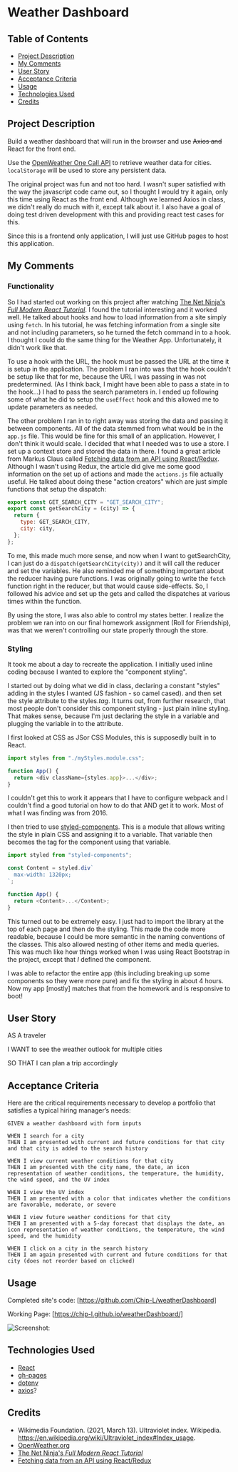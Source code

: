 # Weather Dashboard

## Table of Contents

- [Project Description](#project-description)
- [My Comments](#my-comments)
- [User Story](#user-story)
- [Acceptance Criteria](#acceptance-criteria)
- [Usage](#usage)
- [Technologies Used](#technologies-used)
- [Credits](#credits)

## Project Description

Build a weather dashboard that will run in the browser and use ~~Axios and~~ React for the front end.

Use the [OpenWeather One Call API](https://openweathermap.org/api/one-call-api) to retrieve weather data for cities. `localStorage` will be used to store any persistent data.

The original project was fun and not too hard. I wasn't super satisfied with the way the javascript code came out, so I thought I would try it again, only this time using React as the front end. Although we learned Axios in class, we didn't really do much with it, except talk about it. I also have a goal of doing test driven development with this and providing react test cases for this.

Since this is a frontend only application, I will just use GitHub pages to host this application.

## My Comments

### Functionality

So I had started out working on this project after watching [The Net Ninja's _Full Modern React Tutorial_](https://www.youtube.com/playlist?list=PL4cUxeGkcC9gZD-Tvwfod2gaISzfRiP9d). I found the tutorial interesting and it worked well. He talked about hooks and how to load information from a site simply using `fetch`. In his tutorial, he was fetching information from a single site and not including parameters, so he turned the fetch command in to a hook. I thought I could do the same thing for the Weather App. Unfortunately, it didn't work like that.

To use a hook with the URL, the hook must be passed the URL at the time it is setup in the application. The problem I ran into was that the hook couldn't be setup like that for me, because the URL I was passing in was not predetermined. (As I think back, I might have been able to pass a state in to the hook...) I had to pass the search parameters in. I ended up following some of what he did to setup the `useEffect` hook and this allowed me to update parameters as needed.

The other problem I ran in to right away was storing the data and passing it between components. All of the data stemmed from what would be in the `app.js` file. This would be fine for this small of an application. However, I don't think it would scale. I decided that what I needed was to use a store. I set up a context store and stored the data in there. I found a great article from Markus Claus called [Fetching data from an API using React/Redux](https://dev.to/markusclaus/fetching-data-from-an-api-using-reactredux-55ao). Although I wasn't using Redux, the article did give me some good information on the set up of actions and made the `actions.js` file actually useful. He talked about doing these "action creators" which are just simple functions that setup the dispatch:

```javascript
export const GET_SEARCH_CITY = "GET_SEARCH_CITY";
export const getSearchCity = (city) => {
  return {
    type: GET_SEARCH_CITY,
    city: city,
  };
};
```

To me, this made much more sense, and now when I want to getSearchCity, I can just do a `dispatch(getSearchCity(city))` and it will call the reducer and set the variables. He also reminded me of something important about the reducer having pure functions. I was originally going to write the `fetch` function right in the reducer, but that would cause side-effects. So, I followed his advice and set up the gets and called the dispatches at various times within the function.

By using the store, I was also able to control my states better. I realize the problem we ran into on our final homework assignment (Roll for Friendship), was that we weren't controlling our state properly through the store.

### Styling

It took me about a day to recreate the application. I initially used inline coding because I wanted to explore the "component styling".

I started out by doing what we did in class, declaring a constant "styles" adding in the styles I wanted (JS fashion - so camel cased). and then set the style attribute to the styles._tag_. It turns out, from further research, that most people don't consider this component styling - just plain inline styling. That makes sense, because I'm just declaring the style in a variable and plugging the variable in to the attribute.

I first looked at CSS as JSor CSS Modules, this is supposedly built in to React.

```javascript
import styles from "./myStyles.module.css";

function App() {
  return <div className={styles.app}>...</div>;
}
```

I couldn't get this to work it appears that I have to configure webpack and I couldn't find a good tutorial on how to do that AND get it to work. Most of what I was finding was from 2016.

I then tried to use [styled-components](https://styled-components.com/). This is a module that allows writing the style in plain CSS and assigning it to a variable. That variable then becomes the tag for the component using that variable.

```javascript
import styled from "styled-components";

const Content = styled.div`
  max-width: 1320px;
`;

function App() {
  return <Content>...</Content>;
}
```

This turned out to be extremely easy. I just had to import the library at the top of each page and then do the styling. This made the code more readable, because I could be more semantic in the naming conventions of the classes. This also allowed nesting of other items and media queries. This was much like how things worked when I was using React Bootstrap in the project, except that _I_ defined the component.

I was able to refactor the entire app (this including breaking up some components so they were more pure) and fix the styling in about 4 hours. Now my app [mostly] matches that from the homework and is responsive to boot!

## User Story

AS A traveler

I WANT to see the weather outlook for multiple cities

SO THAT I can plan a trip accordingly

## Acceptance Criteria

Here are the critical requirements necessary to develop a portfolio that satisfies a typical hiring manager’s needs:

```
GIVEN a weather dashboard with form inputs

WHEN I search for a city
THEN I am presented with current and future conditions for that city and that city is added to the search history

WHEN I view current weather conditions for that city
THEN I am presented with the city name, the date, an icon representation of weather conditions, the temperature, the humidity, the wind speed, and the UV index

WHEN I view the UV index
THEN I am presented with a color that indicates whether the conditions are favorable, moderate, or severe

WHEN I view future weather conditions for that city
THEN I am presented with a 5-day forecast that displays the date, an icon representation of weather conditions, the temperature, the wind speed, and the humidity

WHEN I click on a city in the search history
THEN I am again presented with current and future conditions for that city (does not reorder based on clicked)

```

## Usage

Completed site's code: [https://github.com/Chip-L/weatherDashboard]

Working Page: [https://chip-l.github.io/weatherDashboard/]

![Screenshot: ](./assets/misc/screenshot.jpg)

## Technologies Used

- [React](https://reactjs.org/)
- [gh-pages](https://www.npmjs.com/package/gh-pages)
- [dotenv](https://www.npmjs.com/package/dotenv)
- [axios](https://www.npmjs.com/package/axios)?

## Credits

- Wikimedia Foundation. (2021, March 13). Ultraviolet index. Wikipedia. https://en.wikipedia.org/wiki/Ultraviolet_index#Index_usage.
- [OpenWeather.org](https://openweathermap.org/)
- [The Net Ninja's _Full Modern React Tutorial_](https://www.youtube.com/playlist?list=PL4cUxeGkcC9gZD-Tvwfod2gaISzfRiP9d)
- [Fetching data from an API using React/Redux](https://dev.to/markusclaus/fetching-data-from-an-api-using-reactredux-55ao)

